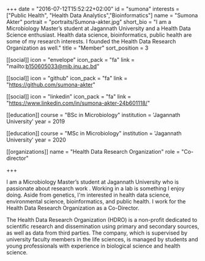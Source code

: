 +++
date = "2016-07-12T15:52:22+02:00"
id = "sumona"
interests = ["Public Health", "Health Data Analytics","Bioinformatics"]
name = "Sumona Akter"
portrait = "portraits/Sumona-akter.jpg"
short_bio = "I am a Microbiology Master’s student at Jagannath University and a Health Data Science enthusiast. Health data science, bioinformatics, public health are some of my research interests. I founded the Health Data Research Organization as well."
title = "Member"
sort_position = 3

[[social]]
    icon = "envelope"
    icon_pack = "fa"
    link = "mailto:b150605033@mib.jnu.ac.bd"

[[social]]
    icon = "github"
    icon_pack = "fa"
    link = "https://github.com/sumona-akter"

[[social]]
    icon = "linkedin"
    icon_pack = "fa"
    link = "https://www.linkedin.com/in/sumona-akter-24b601118/"

[[education]]
    course = "BSc in Microbiology"
    institution = 'Jagannath University'
    year = 2019

[[education]]
    course = "MSc in Microbiology"
    institution = 'Jagannath University'
    year = 2020

[[organizations]]
    name = "Health Data Research Organization"
    role = "Co-director"

+++

I am a Microbiology Master’s student at Jagannath University who is passionate about research work . Working in a lab is something I enjoy doing. Aside from genetics, I'm interested in health data science, environmental science, bioinformatics, and public health. I work for the
Health Data Research Organization as a Co-Director.

The Health Data Research Organization (HDRO) is a non-profit dedicated to scientific research and dissemination using primary and secondary sources, as well as data from third parties. The company, which is supervised by university faculty members in the life sciences, is managed by students and young professionals with experience in biological science and health science.